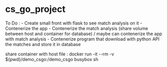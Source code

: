 # cs_go_project

To Do : 
    - Create small front with flask to see match analysis on it
    - Contenerize the app 
    - Contenerize the match analysis (share volume between host and container for database) / maybe can contenerize the app with match analysis
    - Contenerize program that download with python API the matches and store it in database
    

share container with host file : docker run -it --rm -v ${pwd}/demo_csgo:/demo_csgo busybox sh